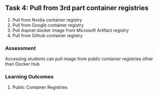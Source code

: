 ## <a name="_w29b761zit2t"></a>Task 4: Pull from 3rd part container registries
1. Pull from Nvidia container registry
1. Pull from Google container registry
1. Pull Aspnet docker image from Microsoft Artifact registry
1. Pull from Github container registry 
### <a name="_43qw0xalqvbv"></a>Assessment
Accessing students can pull image from public container registries other than Docker Hub
### <a name="_dvyfv5e29esw"></a>Learning Outcomes
1. Public Container Registries
